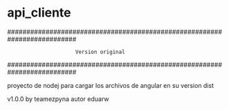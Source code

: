 # api_cliente
##########################################################################

                          Version original                 
##########################################################################

proyecto de nodej para cargar los archivos de angular en su version dist




v1.0.0
                                                            by teamezpyna
                                                              autor eduarw

                                      

